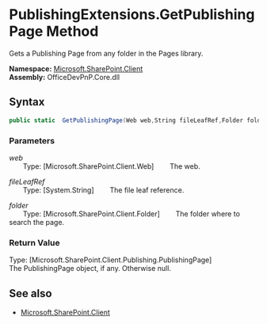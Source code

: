 # PublishingExtensions.GetPublishingPage Method  
Gets a Publishing Page from any folder in the Pages library.  

**Namespace:** [Microsoft.SharePoint.Client](Microsoft.SharePoint.Client.md)  
**Assembly:** OfficeDevPnP.Core.dll  
## Syntax
```C#
public static  GetPublishingPage(Web web,String fileLeafRef,Folder folder)
```
### Parameters
*web*  
&emsp;&emsp;Type: [Microsoft.SharePoint.Client.Web] 
&emsp;&emsp;The web.  
  
*fileLeafRef*  
&emsp;&emsp;Type: [System.String] 
&emsp;&emsp;The file leaf reference.  
  
*folder*  
&emsp;&emsp;Type: [Microsoft.SharePoint.Client.Folder] 
&emsp;&emsp;The folder where to search the page.  
  
### Return Value
Type: [Microsoft.SharePoint.Client.Publishing.PublishingPage]  
The PublishingPage object, if any. Otherwise null.

## See also
- [Microsoft.SharePoint.Client](Microsoft.SharePoint.Client.md)

